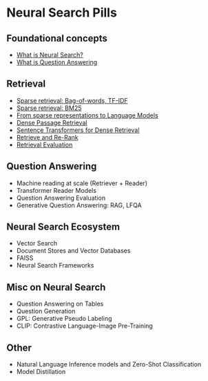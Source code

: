 # Neural Search Pills

## Foundational concepts
- [What is Neural Search?](pills/neural-search.md)
- [What is Question Answering](pills/question-answering.md)

## Retrieval
- [Sparse retrieval: Bag-of-words, TF-IDF](pills/sparse-bow-tfidf.md)
- [Sparse retrieval: BM25](pills/sparse-bm25.md)
- [From sparse representations to Language Models](pills/from-sparse-to-lm.md)
- [Dense Passage Retrieval](pills/dpr.md)
- [Sentence Transformers for Dense Retrieval](pills/sbert.md)
- [Retrieve and Re-Rank](pills/retrieve-re-rank.md)
- [Retrieval Evaluation](pills/retrieval-evaluation.md)

## Question Answering
- Machine reading at scale (Retriever + Reader)
- Transformer Reader Models
- Question Answering Evaluation
- Generative Question Answering: RAG, LFQA

## Neural Search Ecosystem
- Vector Search
- Document Stores and Vector Databases
- FAISS
- Neural Search Frameworks

## Misc on Neural Search
- Question Answering on Tables
- Question Generation
- GPL: Generative Pseudo Labeling
- CLIP: Contrastive Language-Image Pre-Training

## Other
- Natural Language Inference models and Zero-Shot Classification
- Model Distillation